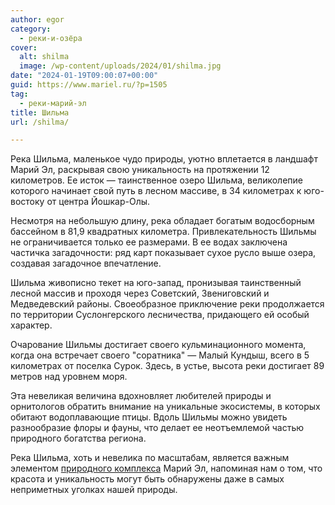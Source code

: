```yaml
---
author: egor
category:
  - реки-и-озёра
cover:
  alt: shilma
  image: /wp-content/uploads/2024/01/shilma.jpg
date: "2024-01-19T09:00:07+00:00"
guid: https://www.mariel.ru/?p=1505
tag:
  - реки-марий-эл
title: Шильма
url: /shilma/

---
```

Река Шильма, маленькое чудо природы, уютно вплетается в ландшафт Марий Эл, раскрывая свою уникальность на протяжении 12 километров. Ее исток — таинственное озеро Шильма, великолепие которого начинает свой путь в лесном массиве, в 34 километрах к юго-востоку от центра Йошкар-Олы.

Несмотря на небольшую длину, река обладает богатым водосборным бассейном в 81,9 квадратных километра. Привлекательность Шильмы не ограничивается только ее размерами. В ее водах заключена частичка загадочности: ряд карт показывает сухое русло выше озера, создавая загадочное впечатление.

Шильма живописно текет на юго-запад, пронизывая таинственный лесной массив и проходя через Советский, Звениговский и Медведевский районы. Своеобразное приключение реки продолжается по территории Суслонгерского лесничества, придающего ей особый характер.

Очарование Шильмы достигает своего кульминационного момента, когда она встречает своего "соратника" — Малый Кундыш, всего в 5 километрах от поселка Сурок. Здесь, в устье, высота реки достигает 89 метров над уровнем моря.

Эта невеликая величина вдохновляет любителей природы и орнитологов обратить внимание на уникальные экосистемы, в которых обитают водоплавающие птицы. Вдоль Шильмы можно увидеть разнообразие флоры и фауны, что делает ее неотъемлемой частью природного богатства региона.

Река Шильма, хоть и невелика по масштабам, является важным элементом [природного комплекса](/pamyatnik-prirody-respublikanskogo-znacheniya-karman-kuryk/) Марий Эл, напоминая нам о том, что красота и уникальность могут быть обнаружены даже в самых неприметных уголках нашей природы.
